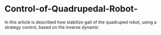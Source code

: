# Control-of-Quadrupedal-Robot-
In this article is described  how stabilize gait of the quadruped robot, using a strategy control, based on the  inverse dynamic
